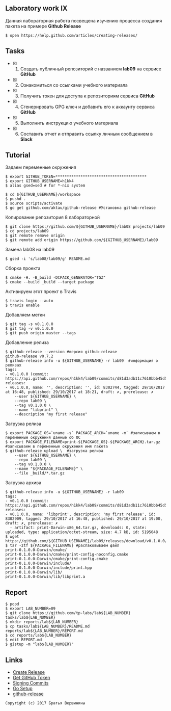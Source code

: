 ## Laboratory work IX

Данная лабораторная работа посвещена изучению процесса создания пакета на примере **Github Release**

```ShellSession
$ open https://help.github.com/articles/creating-releases/
```

## Tasks

- [X] 1. Создать публичный репозиторий с названием **lab09** на сервисе **GitHub**
- [X] 2. Ознакомиться со ссылками учебного материала
- [X] 3. Получить токен для доступа к репозиториям сервиса **GitHub**
- [X] 4. Сгенерировать GPG ключ и добавить его к аккаунту сервиса **GitHub**
- [X] 5. Выполнить инструкцию учебного материала
- [X] 6. Составить отчет и отправить ссылку личным сообщением в **Slack**

## Tutorial
Задаем переменные окружения
```ShellSession
$ export GITHUB_TOKEN=****************************************
$ export GITHUB_USERNAME=h1kk4
$ alias gsed=sed # for *-nix system
```

```ShellSession
$ cd ${GITHUB_USERNAME}/workspace
$ pushd .
$ source scripts/activate
$ go get github.com/aktau/github-release #Установка github-release
```
Копирование репозитория 8 лабораторной
```ShellSession
$ git clone https://github.com/${GITHUB_USERNAME}/lab08 projects/lab09
$ cd projects/lab09
$ git remote remove origin
$ git remote add origin https://github.com/${GITHUB_USERNAME}/lab09
```
Замена lab08 на lab09
```ShellSession
$ gsed -i 's/lab08/lab09/g' README.md
```
Сборка проекта
```ShellSession
$ cmake -H. -B_build -DCPACK_GENERATOR="TGZ"
$ cmake --build _build --target package
```
Активируем этот проект в Travis
```ShellSession
$ travis login --auto
$ travis enable
```
Добавляем метки
```ShellSession
$ git tag -s v0.1.0.0
$ git tag -v v0.1.0.0
$ git push origin master --tags
```
Добавление релиза
```ShellSession
$ github-release --version #версия github-release 
github-release v0.7.2
$ github-release info -u ${GITHUB_USERNAME} -r lab09  #информация о релизах
tags:
- v0.1.0.0 (commit: https://api.github.com/repos/h1kk4/lab09/commits/d81d3adb11c7610bbb45d540d6e2994d289819fd)
releases:
- v0.1.0.0, name: '', description: '', id: 8302744, tagged: 29/10/2017 at 16:48, published: 29/10/2017 at 18:21, draft: ✗, prerelease: ✗
    --user ${GITHUB_USERNAME} \
    --repo lab09 \
    --tag v0.1.0.0 \
    --name "libprint" \
    --description "my first release"
```
Загрузка релиза
```ShellSession
$ export PACKAGE_OS=`uname -s` PACKAGE_ARCH=`uname -m` #записываем в переменные окружения данные об ОС
$ export PACKAGE_FILENAME=print-${PACKAGE_OS}-${PACKAGE_ARCH}.tar.gz  #записываем в переменные окружения имя пакета
$ github-release upload \  #загрузка релиза
    --user ${GITHUB_USERNAME} \
    --repo lab09 \
    --tag v0.1.0.0 \
    --name "${PACKAGE_FILENAME}" \
    --file _build/*.tar.gz
```
Загрузка архива
```ShellSession
$ github-release info -u ${GITHUB_USERNAME} -r lab09
tags:
- v0.1.0.0 (commit: https://api.github.com/repos/h1kk4/lab09/commits/d81d3adb11c7610bbb45d540d6e2994d289819fd)
releases:
- v0.1.0.0, name: 'libprint', description: 'my first release', id: 8302909, tagged: 29/10/2017 at 16:48, published: 29/10/2017 at 19:00, draft: ✗, prerelease: ✗
  - artifact: print-Darwin-x86_64.tar.gz, downloads: 0, state: uploaded, type: application/octet-stream, size: 4.7 kB, id: 5195048
$ wget https://github.com/${GITHUB_USERNAME}/lab09/releases/download/v0.1.0.0/${PACKAGE_FILENAME}
$ tar -ztf ${PACKAGE_FILENAME} #распаковываем файл
print-0.1.0.0-Darwin/cmake/
print-0.1.0.0-Darwin/cmake/print-config-noconfig.cmake
print-0.1.0.0-Darwin/cmake/print-config.cmake
print-0.1.0.0-Darwin/include/
print-0.1.0.0-Darwin/include/print.hpp
print-0.1.0.0-Darwin/lib/
print-0.1.0.0-Darwin/lib/libprint.a
```

## Report

```ShellSession
$ popd
$ export LAB_NUMBER=09
$ git clone https://github.com/tp-labs/lab${LAB_NUMBER} tasks/lab${LAB_NUMBER}
$ mkdir reports/lab${LAB_NUMBER}
$ cp tasks/lab${LAB_NUMBER}/README.md reports/lab${LAB_NUMBER}/REPORT.md
$ cd reports/lab${LAB_NUMBER}
$ edit REPORT.md
$ gistup -m "lab${LAB_NUMBER}"
```

## Links

- [Create Release](https://help.github.com/articles/creating-releases/)
- [Get GitHub Token](https://help.github.com/articles/creating-a-personal-access-token-for-the-command-line/)
- [Signing Commits](https://help.github.com/articles/signing-commits-with-gpg/)
- [Go Setup](http://www.golangbootcamp.com/book/get_setup)
- [github-release](https://github.com/aktau/github-release)

```
Copyright (c) 2017 Братья Вершинины
```
